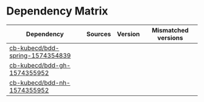# Dependency Matrix

Dependency | Sources | Version | Mismatched versions
---------- | ------- | ------- | -------------------
[cb-kubecd/bdd-spring-1574354839](https://github.com/cb-kubecd/bdd-spring-1574354839.git) |  | []() | 
[cb-kubecd/bdd-gh-1574355952](https://github.com/cb-kubecd/bdd-gh-1574355952.git) |  | []() | 
[cb-kubecd/bdd-nh-1574355952](https://github.com/cb-kubecd/bdd-nh-1574355952.git) |  | []() | 
